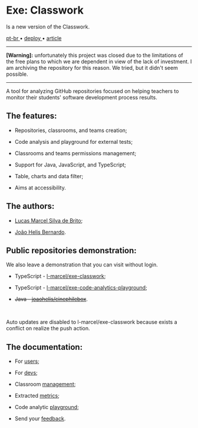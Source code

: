 <div valing="top">
  <h1><span>Exe:</span> Classwork</h1>
  <p>Is a <span>new version</span> of the Classwork.</p>
  <nav>
    <div id="repository-buttons"/>
    <a class="navigation-link disabled" href="https://github.com/L-Marcel/exe-classwork/blob/main/README.md" target="__blank__">
      pt-br
    </a>
    <span class="disabled">•</span>
    <a class="navigation-link" href="https://exe-classwork.vercel.app" target="__blank__">
      deploy
    </a>
    <span>•</span>
    <a class="navigation-link" href="https://sol.sbc.org.br/index.php/sbie/article/view/18136" target="__blank__">
      article
    </a>
  </nav>
</div>

<hr/>
<p><strong>[Warning]:</strong> unfortunately this project was closed due to the limitations of the free plans to which we are dependent in view of the lack of investment. I am archiving the repository for this reason. We tried, but it didn't seem possible.</p>
<hr/>
<p>A tool for analyzing GitHub repositories focused on helping teachers to monitor their students' software development process results.</p>

<div id="grid">
  <div id="grid-item">
    <h2>The <span>features</span>:</h2>
    <ul>
      <li id="checked"><p>Repositories, classrooms, and teams creation;</p></li>
      <li id="checked"><p>Code analysis and playground for external tests;</p></li>
      <li id="checked"><p>Classrooms and teams permissions management;</p></li>
      <li id="checked"><p>Support for <span>Java</span>, <span>JavaScript</span>, and <span>TypeScript</span>;</p></li>
      <li id="checked"><p>Table, charts and <span>data filter</span>;</p></li>
      <li id="checked"><p>Aims at <span>accessibility</span>.</p></li>
    </ul>
  </div>
  <div id="grid-item">
    <h2>The <span>authors</span>:</h2>
    <ul>
      <li id="linkedin"><p><a href="https://www.linkedin.com/in/l-marcel/" target="__blank__">Lucas Marcel Silva de Brito</a>;</p></li>
      <li id="linkedin"><p><a href="https://www.linkedin.com/in/l-marcel/" target="__blank__">João Helis Bernardo</a>.</p></li>
    </ul>
  </div>
</div>

<div id="grid">
  <div id="grid-item">
    <h2>Public repositories <span>demonstration</span>:</h2>
    <p>We also leave a demonstration that you can visit <span>without login</span>.</p>
    <ul>
      <li id="typescript"><p>TypeScript - <a href="https://exe-classwork.vercel.app/repositories/L-Marcel/exe-classwork" target="__blank__">l-marcel/exe-classwork</a>;</p></li>
      <li id="typescript"><p>TypeScript - <a href="https://exe-classwork.vercel.app/repositories/L-Marcel/exe-code-analytics-playground" target="__blank__">l-marcel/exe-code-analytics-playground</a>;</p></li>
      <li id="java"><p><strike>Java - <a href="https://exe-classwork.vercel.app/repositories/joaohelis/cinephilebox" target="__blank__">joaohelis/cinephilebox</a></strike>.</p></li>
    </ul>
  </div>
</div>

<br/>

<p>Auto updates are disabled to l-marcel/exe-classwork because exists a conflict on realize the push action.</p>

<div id="grid">
  <div id="grid-item">
    <h2>The <span>documentation</span>:</h2>
    <ul>
      <li id="checked"><p>For <a href="https://l-marcel.gitbook.io/classwork/for-users/first-steps-for-a-common-user" target="__blank__">users</a>;</p></li>
      <li id="checked"><p>For <a href="https://l-marcel.gitbook.io/classwork/for-developers/creating-a-development-environment" target="__blank__">devs</a>;</p></li>
      <li id="checked"><p>Classroom <a href="https://l-marcel.gitbook.io/classwork/classrooms/creating-and-managing-a-classroom" target="__blank__">management</a>;</p></li>
      <li id="checked"><p>Extracted <a href="https://l-marcel.gitbook.io/classwork/analytic-and-metrics/metrics-extracted-of-a-repository" target="__blank__">metrics</a>;</p></li>
      <li id="checked"><p>Code analytic <a href="https://exe-code-analytics-playground.vercel.app/" target="__blank__">playground</a>;</p></li>
      <li id="checked"><p>Send your <a href="https://l-marcel.gitbook.io/classwork/additional/send-your-feedback-for-us/" target="__blank__">feedback</a>.</p></li>
    </ul>
  </div>
</div>
